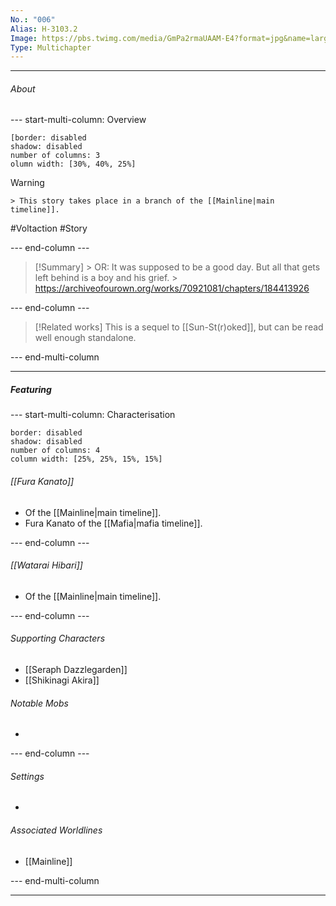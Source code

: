 ```yaml
---
No.: "006"
Alias: H-3103.2
Image: https://pbs.twimg.com/media/GmPa2rmaUAAM-E4?format=jpg&name=large
Type: Multichapter
---
```


----
###### About
--- start-multi-column: Overview
```column-settings
[border: disabled
shadow: disabled
number of columns: 3
olumn width: [30%, 40%, 25%]
```

> [!Warning]
    > This story takes place in a branch of the [[Mainline|main timeline]].

 #Voltaction #Story

--- end-column ---

> [!Summary]
    > OR: It was supposed to be a good day. But all that gets left behind is a boy and his grief.
    > https://archiveofourown.org/works/70921081/chapters/184413926

--- end-column ---

>[!Related works]
>This is a sequel to [[Sun-St(r)oked]], but can be read well enough standalone.

--- end-multi-column


----
##### Featuring

--- start-multi-column: Characterisation
```column-settings 
border: disabled
shadow: disabled
number of columns: 4
column width: [25%, 25%, 15%, 15%]
```

###### [[Fura Kanato]]
- Of the [[Mainline|main timeline]].
- Fura Kanato of the [[Mafia|mafia timeline]].

--- end-column ---

###### [[Watarai Hibari]]
- Of the [[Mainline|main timeline]].

--- end-column ---

###### Supporting Characters
- [[Seraph Dazzlegarden]]
- [[Shikinagi Akira]]

###### Notable Mobs
- 

--- end-column ---

###### Settings
- 

###### Associated Worldlines
- [[Mainline]]

--- end-multi-column 

----



